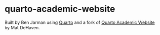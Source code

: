 # quarto-academic-website

Built by Ben Jarman using [Quarto](https://quarto.org) and a fork of [Quarto Academic Website](https://github.com/matdehaven/quarto-academic-website) by Mat DeHaven.